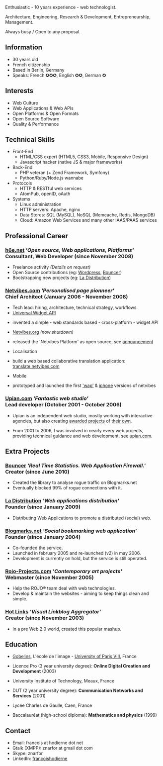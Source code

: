Enthusiastic - 10 years experience - web technologist.

Architecture, Engineering, Research & Development, Entrepreneurship, Management.

Always busy / Open to any proposal.

Information
-----------

* 30 years old
* French citizenship
* Based in Berlin, Germany
* Speaks: French ✪✪✪, English ✪✪, German ✪

Interests
---------

 * Web Culture
 * Web Applications & Web APIs
 * Open Platforms & Open Formats
 * Open Source Software
 * Quality & Performance

Technical Skills
----------------

 * Front-End
     - HTML/CSS expert (HTML5, CSS3, Mobile, Responsive Design)
     - Javascript hacker (native JS & major frameworks)
 * Back-End
     - PHP veteran (+ Zend Framework, Symfony)
     - Python/Ruby/Node.js wannabe
 * Protocols
     - HTTP & RESTful web services
     - AtomPub, openID, oAuth
 * Systems
     - Linux administration
     - HTTP servers: Apache, nginx
     - Data Stores: SQL (MySQL), NoSQL (Memcache, Redis, MongoDB)
     - Cloud: Amazon Web Services and many other IAAS/PAAS services

Professional Career
-------------------

### **[h6e.net](http://h6e.net/)** _'Open source, Web applications, Platforms'_<br />Consultant, Web Developer (since November 2008)

 * Freelance activity <em>(Details on request)</em>
 * Open Source contributions (eg: [Wordpress](http://h6e.net/wordpress/), [Bouncer](http://h6e.net/bouncer/))
 * Bootstrapping new projects (eg: [La Distribution](http://ladistribution.net/))

### **[Netvibes.com](http://www.netvibes.com/)** _'Personalised page pionneer'_<br />Chief Architect (January 2006 - November 2008)

 * Tech lead: hiring, architecture, technical strategy, workflows
 * [Universal Widget API](http://web.archive.org/web/20100411050209/http://netvibes.org/specs/uwa/current-work/)
  - invented a simple - web standards based - cross-platform - widget API
 * [Netvibes.org](http://web.archive.org/web/20090416004816/http://netvibes.org/) <em>(now shutdown)</em>
  - released the 'Netvibes Platform' as open source, see [announcement](http://blog.netvibes.com/?2008/06/06/172-netvibesorg-opening)
 * Localisation
  - build a web based collaborative translation application: [translate.netvibes.com](http://translate.netvibes.com/)
 * Mobile
  - prototyped and launched the first ['wap'](http://wap.netvibes.com/) & [iphone](http://iphone.netvibes.com/) versions of netvibes

### **[Upian.com](http://www.upian.com/)** _'Fantastic web studio'_<br />Lead developer (October 2001 - October 2006)

 * Upian is an independent web studio, mostly working with interactive agencies, but also creating [awarded](http://www.thanatorama.com/) [projects](http://www.lacitedesmortes.net/) of [their own](http://www.presidentielles.net/).

 * From 2001 to 2006, I was involved in nearly every web projects, providing technical guidance and web development, see [upian.com](http://www.upian.com/).

Extra Projects
--------------

### **[Bouncer](http://h6e.net/bouncer/)** _'Real Time Statistics. Web Application Firewall.'_<br />Creator (since June 2010)

 * Created the library to analyse rogue traffic on Blogmarks.net
 * Eventually blocked 99% of rogue connections with it.

### **[La Distribution](http://ladistribution.net/)** _'Web applications distribution'_<br />Founder (since January 2009)

 * Distributing Web Applications to promote a distributed (social) web.

### **[Blogmarks.net](http://blogmarks.net/)** _'Social bookmarking web application'_<br />Founder (since January 2004)

 * Co-founded the service.
 * Launched in february 2005 and re-launched (v2) in may 2006.
 * Development is currently on hold, but the service is still operated.

### **[Rojo-Projects.com](http://rojo-projects.com/)** _'Contemporary art projects'_<br />Webmaster (since November 2005)

 * Help the ROJO® team deal with web technologies.
 * Develop & maintain the websites - aiming to keep things clean and simple.

### **[Hot Links](http://dev.upian.com/hotlinks/)** _'Visual Linkblog Aggregator'_<br />Creator (since November 2003)

 * In a pre Web 2.0 world, created this popular mashup.

Education
---------

* [Gobelins](http://www.gobelins.fr/en/gobelins), L'école de l'image - [University of Paris VIII](http://www.univ-paris8.fr/), France
 - Licence Pro (3 year university degree): **Online Digital Creation and Development** (2003)
* University Institute of Technology, Meaux, France
 - DUT (2 year university degree): **Communication Networks and Services** (2001)
* Lycée Charles de Gaulle, Caen, France
 - Baccalauréat (high-school diploma): **Mathematics and physics** (1999)

Contact
-------

* Email: francois at hodierne dot net
* Gtalk (XMPP): znarfor at gmail dot com
* Skype: znarfor
* LinkedIn: [francoishodierne](http://www.linkedin.com/in/francoishodierne)
